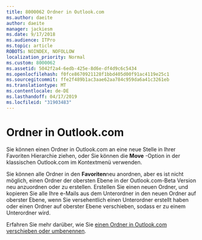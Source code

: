 ```yaml
---
title: 8000062 Ordner in Outlook.com
ms.author: daeite
author: daeite
manager: jackiesm
ms.date: 9/17/2018
ms.audience: ITPro
ms.topic: article
ROBOTS: NOINDEX, NOFOLLOW
localization_priority: Normal
ms.custom: 8000062
ms.assetid: 5042f2a4-6edb-425e-8d6e-df4d9c6c5434
ms.openlocfilehash: f0fce8670921128f1bbd405d00f91ac4119e25c1
ms.sourcegitcommit: ffe2f489b1ac3aae62aa784c959da6a41c3261eb
ms.translationtype: MT
ms.contentlocale: de-DE
ms.lasthandoff: 04/17/2019
ms.locfileid: "31903483"
---
```

# <a name="moving-a-folder-in-outlookcom"></a>Ordner in Outlook.com

Sie können einen Ordner in Outlook.com an eine neue Stelle in Ihrer Favoriten Hierarchie ziehen, oder Sie können die **Move** -Option in der klassischen Outlook.com im Kontextmenü verwenden. 
  
Sie können alle Ordner in den **Favoriten**neu anordnen, aber es ist nicht möglich, einen Ordner der obersten Ebene in der Outlook.com-Beta Version neu anzuordnen oder zu erstellen. Erstellen Sie einen neuen Ordner, und kopieren Sie alle Ihre e-Mails aus dem Unterordner in den neuen Ordner auf oberster Ebene, wenn Sie versehentlich einen Unterordner erstellt haben oder einen Ordner auf oberster Ebene verschieben, sodass er zu einem Unterordner wird. 
  
Erfahren Sie mehr darüber, wie Sie [einen Ordner in Outlook.com verschieben oder umbenennen](https://support.office.com/article/c9c66fed-8a7c-426a-afc6-0d46a72080fb).
  

